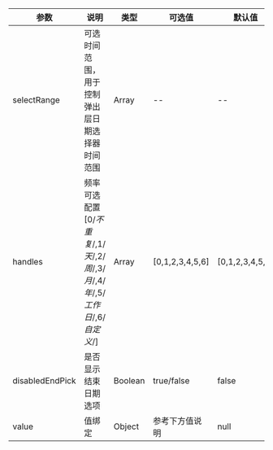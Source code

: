 |参数|说明|类型|可选值|默认值|
|----|----|----|----|----|
|selectRange|可选时间范围，用于控制弹出层日期选择器时间范围|Array|--|--|
|handles|频率可选配置[0/*不重复*/,1/*天*/,2/*周*/,3/*月*/,4/*年*/,5/*工作日*/,6/*自定义*/]|Array|[0,1,2,3,4,5,6]|[0,1,2,3,4,5,6]|
|disabledEndPick|是否显示结束日期选项|Boolean|true/false|false|
|value|值绑定|Object|参考下方值说明|null|
